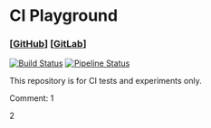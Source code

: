 # CI Playground

### [[GitHub](https://github.com/offa/ci-playground)] [[GitLab](https://gitlab.com/offa/ci-playground)]

[![Build Status](https://travis-ci.org/offa/ci-playground.svg?branch=master)](https://travis-ci.org/offa/ci-playground)
[![Pipeline Status](https://gitlab.com/offa/ci-playground/badges/master/pipeline.svg)](https://gitlab.com/offa/ci-playground/commits/master)

This repository is for CI tests and experiments only.


Comment:
1

[//]: # (A hidden comment)
[//]: # "A 2nd Comment"

2

